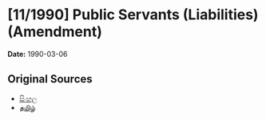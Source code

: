# [11/1990] Public Servants (Liabilities) (Amendment)

**Date:** 1990-03-06

## Original Sources

- [සිංහල](https://documents.gov.lk/view/acts/1990/3/11-1990_S.pdf)
- [தமிழ்](https://documents.gov.lk/view/acts/1990/3/11-1990_T.pdf)
